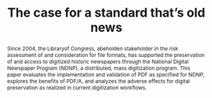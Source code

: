 ---
abstract: Since 2004, the Libraryof Congress, abeholden stakeholder in the risk assessment
  of and consideration for file formats, has supported the preservation of and access
  to digitized historic newspapers through the National Digital Newspaper Program
  (NDNP), a distributed, mass digitization program. This paper evaluates the implementation
  and validation of PDF as specified for NDNP, explores the benefits of PDF/A, and
  analyzes the adverse effects for digital preservation as realized in current digitization
  workflows.
creators:
- Schlaack, William
- Oates, Anna
date: null
document_url: https://services.phaidra.univie.ac.at/api/object/o:1081760/download
grand_parent: iPRES
institutions: []
keywords: []
landing_page_url: https://phaidra.univie.ac.at/o:1081760
language: eng
layout: publication
license: CC BY 4.0 International
notes_url: null
parent: iPRES 2019
publication_type: paper
size: 250226
slides_url: null
source_name: iPRES
title: 'The case for a standard that’s old news '
year: 2019
---